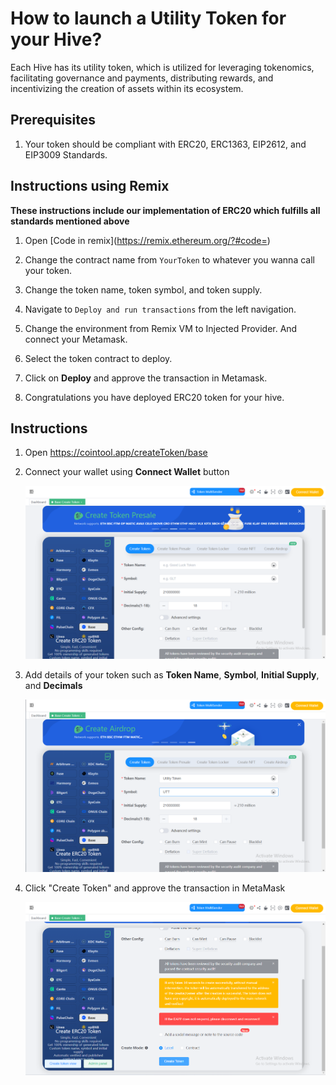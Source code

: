 # How to launch a Utility Token for your Hive?

Each Hive has its utility token, which is utilized for leveraging tokenomics, facilitating governance and payments, distributing rewards, and incentivizing the creation of assets within its ecosystem.

## Prerequisites
1. Your token should be compliant with ERC20, ERC1363, EIP2612, and EIP3009 Standards.

## Instructions using Remix
**These instructions include our implementation of ERC20 which fulfills all standards mentioned above**

1. Open [Code in remix](https://remix.ethereum.org/?#code=<need to add base64 code here>)

2. Change the contract name from `YourToken` to whatever you wanna call your token.

3. Change the token name, token symbol, and token supply.

4. Navigate to `Deploy and run transactions` from the left navigation.

5. Change the environment from Remix VM to Injected Provider. And connect your Metamask.

6. Select the token contract to deploy.

7. Click on **Deploy** and approve the transaction in Metamask.

8. Congratulations you have deployed ERC20 token for your hive.

## Instructions

1. Open https://cointool.app/createToken/base
2. Connect your wallet using **Connect Wallet** button

    ![Connect Wallet](./screenshots/1.png)

3. Add details of your token such as **Token Name**, **Symbol**, **Initial Supply**, and **Decimals**

    ![Add Details](./screenshots/2.png)

4. Click "Create Token" and approve the transaction in MetaMask

    ![Create Token](./screenshots/3.png)
